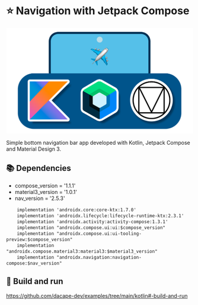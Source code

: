 # ⭐ Navigation with Jetpack Compose

![Navigation with Jetpack Compose](https://github.com/dacape-dev/examples/blob/main/kotlin/navigation-jetpack-compose/navigation.png#center)

Simple bottom navigation bar app developed with Kotlin, Jetpack Compose and Material Design 3.

## 📚 Dependencies

* compose_version = '1.1.1'
* material3_version = '1.0.1'
* nav_version = '2.5.3'

```
    implementation 'androidx.core:core-ktx:1.7.0'
    implementation 'androidx.lifecycle:lifecycle-runtime-ktx:2.3.1'
    implementation 'androidx.activity:activity-compose:1.3.1'
    implementation "androidx.compose.ui:ui:$compose_version"
    implementation "androidx.compose.ui:ui-tooling-preview:$compose_version"
    implementation "androidx.compose.material3:material3:$material3_version"
    implementation "androidx.navigation:navigation-compose:$nav_version"
```

## 🚀 Build and run

https://github.com/dacape-dev/examples/tree/main/kotlin#-build-and-run
